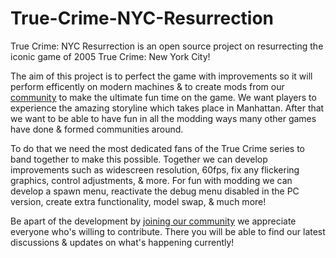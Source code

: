 # True-Crime-NYC-Resurrection
True Crime: NYC Resurrection is an open source project on resurrecting the iconic game of 2005 True Crime: New York City!

The aim of this project is to perfect the game with improvements so it will perform efficently on modern machines & to create mods from our [community](https://codings.zulipchat.com) to make the ultimate fun time on the game. We want players to experience the amazing storyline which takes place in Manhattan. After that we want to be able to have fun in all the modding ways many other games have done & formed communities around.

To do that we need the most dedicated fans of the True Crime series to band together to make this possible. Together we can develop improvements such as widescreen resolution, 60fps, fix any flickering graphics, control adjustments, & more. For fun with modding we can develop a spawn menu, reactivate the debug menu disabled in the PC version, create extra functionality, model swap, & much more!

Be apart of the development by [joining our community](https://codings.zulipchat.com) we appreciate everyone who's willing to contribute. There you will be able to find our latest discussions & updates on what's happening currently!
